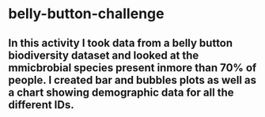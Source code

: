 # belly-button-challenge

## In this activity I took data from a belly button biodiversity dataset and looked at the mmicbrobial species present inmore than 70% of people. I created bar and bubbles plots as well as a chart showing demographic data for all the different IDs.
